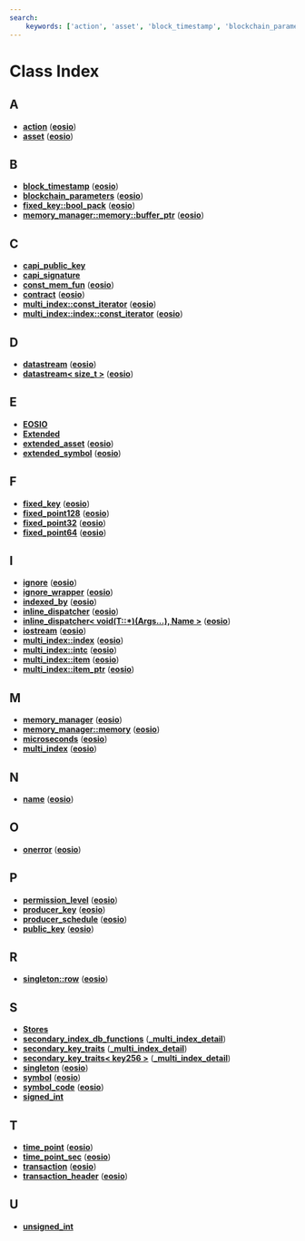 ```yaml
---
search:
    keywords: ['action', 'asset', 'block_timestamp', 'blockchain_parameters', 'fixed_key::bool_pack', 'memory_manager::memory::buffer_ptr', 'capi_public_key', 'capi_signature', 'const_mem_fun', 'contract', 'multi_index::const_iterator', 'multi_index::index::const_iterator', 'datastream', 'datastream< size_t >', 'EOSIO', 'Extended', 'extended_asset', 'extended_symbol', 'fixed_key', 'fixed_point128', 'fixed_point32', 'fixed_point64', 'ignore', 'ignore_wrapper', 'indexed_by', 'inline_dispatcher', 'inline_dispatcher< void(T::*)(Args...), Name >', 'iostream', 'multi_index::index', 'multi_index::intc', 'multi_index::item', 'multi_index::item_ptr', 'memory_manager', 'memory_manager::memory', 'microseconds', 'multi_index', 'name', 'onerror', 'permission_level', 'producer_key', 'producer_schedule', 'public_key', 'singleton::row', 'Stores', 'secondary_index_db_functions', 'secondary_key_traits', 'secondary_key_traits< key256 >', 'singleton', 'symbol', 'symbol_code', 'signed_int', 'time_point', 'time_point_sec', 'transaction', 'transaction_header', 'unsigned_int']
---
```


# Class Index

## A

* [**action**](structeosio_1_1action.md) ([**eosio**](namespaceeosio.md))
* [**asset**](structeosio_1_1asset.md) ([**eosio**](namespaceeosio.md))


## B

* [**block\_timestamp**](classeosio_1_1block__timestamp.md) ([**eosio**](namespaceeosio.md))
* [**blockchain\_parameters**](structeosio_1_1blockchain__parameters.md) ([**eosio**](namespaceeosio.md))
* [**fixed\_key::bool\_pack**](structeosio_1_1fixed__key_1_1bool__pack.md) ([**eosio**](namespaceeosio.md))
* [**memory\_manager::memory::buffer\_ptr**](classeosio_1_1memory__manager_1_1memory_1_1buffer__ptr.md) ([**eosio**](namespaceeosio.md))


## C

* [**capi\_public\_key**](structcapi__public__key.md)
* [**capi\_signature**](structcapi__signature.md)
* [**const\_mem\_fun**](structeosio_1_1const__mem__fun.md) ([**eosio**](namespaceeosio.md))
* [**contract**](classeosio_1_1contract.md) ([**eosio**](namespaceeosio.md))
* [**multi\_index::const\_iterator**](structeosio_1_1multi__index_1_1const__iterator.md) ([**eosio**](namespaceeosio.md))
* [**multi\_index::index::const\_iterator**](structeosio_1_1multi__index_1_1index_1_1const__iterator.md) ([**eosio**](namespaceeosio.md))


## D

* [**datastream**](classeosio_1_1datastream.md) ([**eosio**](namespaceeosio.md))
* [**datastream< size\_t >**](classeosio_1_1datastream_3_01size__t_01_4.md) ([**eosio**](namespaceeosio.md))


## E

* [**EOSIO**](struct_e_o_s_i_o.md)
* [**Extended**](struct_extended.md)
* [**extended\_asset**](structeosio_1_1extended__asset.md) ([**eosio**](namespaceeosio.md))
* [**extended\_symbol**](classeosio_1_1extended__symbol.md) ([**eosio**](namespaceeosio.md))


## F

* [**fixed\_key**](classeosio_1_1fixed__key.md) ([**eosio**](namespaceeosio.md))
* [**fixed\_point128**](structeosio_1_1fixed__point128.md) ([**eosio**](namespaceeosio.md))
* [**fixed\_point32**](structeosio_1_1fixed__point32.md) ([**eosio**](namespaceeosio.md))
* [**fixed\_point64**](structeosio_1_1fixed__point64.md) ([**eosio**](namespaceeosio.md))


## I

* [**ignore**](structeosio_1_1ignore.md) ([**eosio**](namespaceeosio.md))
* [**ignore\_wrapper**](structeosio_1_1ignore__wrapper.md) ([**eosio**](namespaceeosio.md))
* [**indexed\_by**](structeosio_1_1indexed__by.md) ([**eosio**](namespaceeosio.md))
* [**inline\_dispatcher**](structeosio_1_1inline__dispatcher.md) ([**eosio**](namespaceeosio.md))
* [**inline\_dispatcher< void(T::\*)(Args...), Name >**](structeosio_1_1inline__dispatcher_3_01void_07_t_1_1_5_08_07_args_8_8_8_08_00_01_name_01_4.md) ([**eosio**](namespaceeosio.md))
* [**iostream**](classeosio_1_1iostream.md) ([**eosio**](namespaceeosio.md))
* [**multi\_index::index**](structeosio_1_1multi__index_1_1index.md) ([**eosio**](namespaceeosio.md))
* [**multi\_index::intc**](structeosio_1_1multi__index_1_1intc.md) ([**eosio**](namespaceeosio.md))
* [**multi\_index::item**](structeosio_1_1multi__index_1_1item.md) ([**eosio**](namespaceeosio.md))
* [**multi\_index::item\_ptr**](structeosio_1_1multi__index_1_1item__ptr.md) ([**eosio**](namespaceeosio.md))


## M

* [**memory\_manager**](classeosio_1_1memory__manager.md) ([**eosio**](namespaceeosio.md))
* [**memory\_manager::memory**](classeosio_1_1memory__manager_1_1memory.md) ([**eosio**](namespaceeosio.md))
* [**microseconds**](classeosio_1_1microseconds.md) ([**eosio**](namespaceeosio.md))
* [**multi\_index**](classeosio_1_1multi__index.md) ([**eosio**](namespaceeosio.md))


## N

* [**name**](structeosio_1_1name.md) ([**eosio**](namespaceeosio.md))


## O

* [**onerror**](structeosio_1_1onerror.md) ([**eosio**](namespaceeosio.md))


## P

* [**permission\_level**](structeosio_1_1permission__level.md) ([**eosio**](namespaceeosio.md))
* [**producer\_key**](structeosio_1_1producer__key.md) ([**eosio**](namespaceeosio.md))
* [**producer\_schedule**](structeosio_1_1producer__schedule.md) ([**eosio**](namespaceeosio.md))
* [**public\_key**](structeosio_1_1public__key.md) ([**eosio**](namespaceeosio.md))


## R

* [**singleton::row**](structeosio_1_1singleton_1_1row.md) ([**eosio**](namespaceeosio.md))


## S

* [**Stores**](struct_stores.md)
* [**secondary\_index\_db\_functions**](structeosio_1_1__multi__index__detail_1_1secondary__index__db__functions.md) ([**\_multi\_index\_detail**](namespaceeosio_1_1__multi__index__detail.md))
* [**secondary\_key\_traits**](structeosio_1_1__multi__index__detail_1_1secondary__key__traits.md) ([**\_multi\_index\_detail**](namespaceeosio_1_1__multi__index__detail.md))
* [**secondary\_key\_traits< key256 >**](structeosio_1_1__multi__index__detail_1_1secondary__key__traits_3_01key256_01_4.md) ([**\_multi\_index\_detail**](namespaceeosio_1_1__multi__index__detail.md))
* [**singleton**](classeosio_1_1singleton.md) ([**eosio**](namespaceeosio.md))
* [**symbol**](classeosio_1_1symbol.md) ([**eosio**](namespaceeosio.md))
* [**symbol\_code**](classeosio_1_1symbol__code.md) ([**eosio**](namespaceeosio.md))
* [**signed\_int**](structsigned__int.md)


## T

* [**time\_point**](classeosio_1_1time__point.md) ([**eosio**](namespaceeosio.md))
* [**time\_point\_sec**](classeosio_1_1time__point__sec.md) ([**eosio**](namespaceeosio.md))
* [**transaction**](classeosio_1_1transaction.md) ([**eosio**](namespaceeosio.md))
* [**transaction\_header**](classeosio_1_1transaction__header.md) ([**eosio**](namespaceeosio.md))


## U

* [**unsigned\_int**](structunsigned__int.md)


